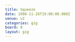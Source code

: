 ```yaml
---
title: Squeeze
date: 1998-11-26T19:00:00.000Z
venue: v2
categories: gig
board: 8
layout: gig
---
```

